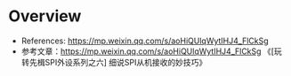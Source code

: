 # Overview

- References: https://mp.weixin.qq.com/s/aoHiQUlqWytIHJ4_FlCkSg
- 参考文章：https://mp.weixin.qq.com/s/aoHiQUlqWytIHJ4_FlCkSg  《[玩转先楫SPI外设系列之六] 细说SPI从机接收的妙技巧》

